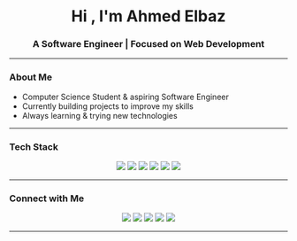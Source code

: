 <!-- Profile Header -->
<h1 align="center">Hi , I'm Ahmed Elbaz</h1>
<h3 align="center"> A Software Engineer | Focused on Web Development </h3>



---

###  About Me  
-  Computer Science Student & aspiring Software Engineer  
-  Currently building projects to improve my skills 
-  Always learning & trying new technologies 

---

###  Tech Stack  
<p align="center">
  <img src="https://img.shields.io/badge/HTML5-E34F26?style=for-the-badge&logo=html5&logoColor=white"/>
  <img src="https://img.shields.io/badge/CSS3-1572B6?style=for-the-badge&logo=css3&logoColor=white"/>
  <img src="https://img.shields.io/badge/JavaScript-F7DF1E?style=for-the-badge&logo=javascript&logoColor=black"/>
  <img src="https://img.shields.io/badge/TypeScript-007ACC?style=for-the-badge&logo=typescript&logoColor=white"/>
  <img src="https://img.shields.io/badge/React-20232A?style=for-the-badge&logo=react&logoColor=61DAFB"/>
  <img src="https://img.shields.io/badge/Next.js-000000?style=for-the-badge&logo=nextdotjs&logoColor=white"/>
</p>


---



###  Connect with Me  
<p align="center">
  <a href="https://twitter.com/ahm3d_elbaz" target="blank"><img src="https://img.shields.io/badge/Twitter-1DA1F2?style=for-the-badge&logo=twitter&logoColor=white"/></a>
  <a href="https://linkedin.com/in/ahmed-elbaz-4a0643184" target="blank"><img src="https://img.shields.io/badge/LinkedIn-0A66C2?style=for-the-badge&logo=linkedin&logoColor=white"/></a>
  <a href="https://fb.com/ahmed.elsayed.elbaz" target="blank"><img src="https://img.shields.io/badge/Facebook-1877F2?style=for-the-badge&logo=facebook&logoColor=white"/></a>
  <a href="https://instagram.com/ahm3d.elbaz" target="blank"><img src="https://img.shields.io/badge/Instagram-E4405F?style=for-the-badge&logo=instagram&logoColor=white"/></a>
  <a href="https://elbaz-pied.vercel.app/" target="_blank">
  <img src="https://img.shields.io/badge/Portfolio-000000?style=for-the-badge&logo=vercel&logoColor=white"/>
  </a>

</p>

---

